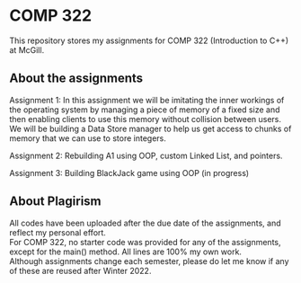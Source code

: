 # COMP 322
This repository stores my assignments for COMP 322 (Introduction to C++) at McGill. 

## About the assignments
Assignment 1: In this assignment we will be imitating the inner workings of the operating system by managing a piece of memory 
of a fixed size and then enabling clients to use this memory without collision between users. 
We will be building a Data Store manager to help us get access to chunks of memory that we can use to store integers.

Assignment 2: Rebuilding A1 using OOP, custom Linked List, and pointers.

Assignment 3: Building BlackJack game using OOP (in progress)

## About Plagirism
All codes have been uploaded after the due date of the assignments, and reflect my personal effort. <br />
For COMP 322, no starter code was provided for any of the assignments, except for the main() method. All lines are 100% my own work. <br />
Although assignments change each semester, please do let me know if any of these are reused after Winter 2022. 
